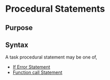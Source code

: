 # Procedural Statements

## Purpose

## Syntax

A task procedural statement may be one of,

* [If Error Statement](if_error_stmt.md)
* [Function call Statement](func_call_stmt.md)

